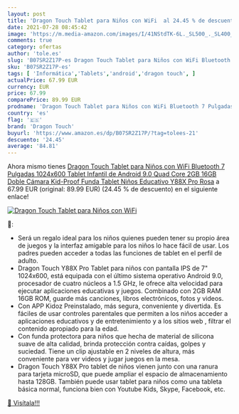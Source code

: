```yaml
---
layout: post
title: 'Dragon Touch Tablet para Niños con WiFi  al 24.45 % de descuento'
date: 2021-07-28 08:45:42
image: 'https://m.media-amazon.com/images/I/41NStdTK-6L._SL500_._SL400_.jpg'
comments: true
category: ofertas
author: 'tole.es'
slug: 'B07SR2Z17P-es Dragon Touch Tablet para Niños con WiFi Bluetooth 7...'
sku: 'B07SR2Z17P-es'
tags: [ 'Informática','Tablets','android','dragon touch', ]
actualPrice: 67.99 EUR
currency: EUR
price: 67.99
comparePrice: 89.99 EUR
prodname: 'Dragon Touch Tablet para Niños con WiFi Bluetooth 7 Pulgadas 1024x600 Tablet Infantil de Android 9.0 Quad Core 2GB 16GB Doble Cámara Kid-Proof Funda Tablet Niños Educativo Y88X Pro Rosa'
country: 'es'
flag: '🇪🇸'
brand: 'Dragon Touch'
buyurl: 'https://www.amazon.es/dp/B07SR2Z17P/?tag=tolees-21'
descuento: '24.45'
average: '84.81'
---
```


Ahora mismo tienes [Dragon Touch Tablet para Niños con WiFi Bluetooth 7 Pulgadas 1024x600 Tablet Infantil de Android 9.0 Quad Core 2GB 16GB Doble Cámara Kid-Proof Funda Tablet Niños Educativo Y88X Pro Rosa](https://www.amazon.es/dp/B07SR2Z17P/?tag=tolees-21) a 67.99 EUR (original: 89.99 EUR) (24.45 %  de descuento) en el siguiente enlace!

[![Dragon Touch Tablet para Niños con WiFi ](https://m.media-amazon.com/images/I/41NStdTK-6L._SL500_._SL400_.jpg)](https://www.amazon.es/dp/B07SR2Z17P/?tag=tolees-21)

🔎:

- Será un regalo ideal para los niños quienes pueden tener su propio área de juegos y la interfaz amigable para los niños lo hace fácil de usar. Los padres pueden acceder a todas las funciones de tablet en el perfil de adulto.
- Dragon Touch Y88X Pro Tablet para niños con pantalla IPS de 7" 1024x600, está equipada con el último sistema operativo Android 9.0, procesador de cuatro núcleos a 1.5 GHz, le ofrece alta velocidad para ejecutar aplicaciones educativas y juegos. Combinado con 2GB RAM 16GB ROM, guarde más canciones, libros electrónicos, fotos y videos.
- Con APP Kidoz Preinstalado, más segura, conveniente y divertida. Es fáciles de usar controles parentales que permiten a los niños acceder a aplicaciones educativos y de entretenimiento y a los sitios web , filtrar el contenido apropiado para la edad.
- Con funda protectora para niños que hecha de material de silicona suave de alta calidad, brinda protección contra caídas, golpes y suciedad. Tiene un clip ajustable en 2 niveles de altura, más conveniente para ver videos y jugar juegos en la mesa.
- Dragon Touch Y88X Pro tablet de niños vienen junto con una ranura para tarjeta microSD, que puede ampliar el espacio de almacenamiento hasta 128GB. También puede usar tablet para niños como una tableta básica normal, funciona bien con Youtube Kids, Skype, Facebook, etc.

[🛒 Visítala!!!](https://www.amazon.es/dp/B07SR2Z17P/?tag=tolees-21)
